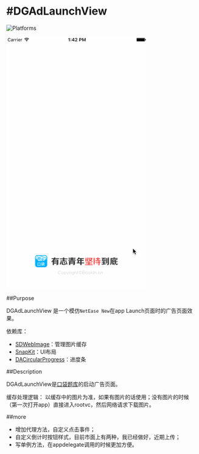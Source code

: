 #DGAdLaunchView
==============

![Platforms](https://cocoapod-badges.herokuapp.com/p/MZTimerLabel/badge.png)

![img](demo.gif)

##Purpose

DGAdLaunchView 是一个模仿`NetEase New`在app Launch页面时的广告页面效果。

依赖库：

* [SDWebImage](https://github.com/rs/SDWebImage)：管理图片缓存
* [SnapKit](https://github.com/SnapKit/SnapKit)：UI布局
* [DACircularProgress](https://github.com/danielamitay/DACircularProgress)：进度条

##Description

DGAdLaunchView是[口袋题库](https://itunes.apple.com/us/app/kou-dai-ti-ku-kao-yan-kao/id927291424?mt=8)的启动广告页面。

缓存处理逻辑：
以缓存中的图片为准，如果有图片的话使用；没有图片的时候（第一次打开app）直接进入rootvc，然后网络请求下载图片。

##more

* 增加代理方法，自定义点击事件；
* 自定义倒计时按钮样式，目前市面上有两种，我已经做好，近期上传；
* 写单例方法，在appdelegate调用的时候更加方便。

